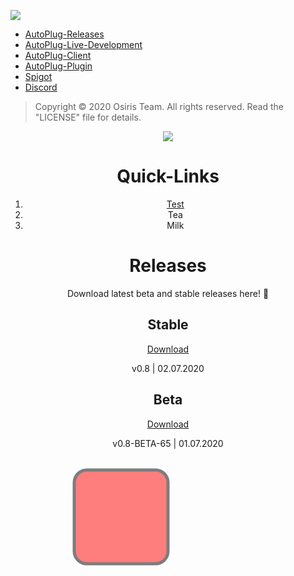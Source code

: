 ![](https://rapidus-info.webnode.com/_files/200000003-4d08d4d08f/AutoPlug%20GitHub%20Header%20800x80.png)
- [AutoPlug-Releases](https://github.com/Osiris-Team/AutoPlug-Releases)
- [AutoPlug-Live-Development](https://trello.com/b/zC8MKgEe/autoplug-development)
- [AutoPlug-Client](https://github.com/Osiris-Team/AutoPlug-Client)
- [AutoPlug-Plugin](https://github.com/Osiris-Team/AutoPlug-Plugin)
- [Spigot](https://www.spigotmc.org/members/osiristeam.935748/)
- [Discord](https://discord.com/invite/GGNmtCC)
 
 > Copyright ©️ 2020 Osiris Team. All rights reserved. Read the "LICENSE" file for details.
 
<div align="center">
<div>
 <img src="https://i.imgur.com/BMpvtWP.png">
 
 <h1>Quick-Links</h1>
 <ol>
  <li><a href="https://trello.com/b/zC8MKgEe/autoplug-development">Test</a></li>
  <li>Tea</li>
  <li>Milk</li>
</ol>
 
<h1>Releases</h1>
<p>Download latest beta and stable releases here! 💙</p>

<h2>Stable</h2>
<a href="https://github.com/Osiris-Team/AutoPlug-Releases/raw/master/autoplug-latest.zip">Download</a>
<p>v0.8 | 02.07.2020</p>

<h2>Beta</h2>
<a href="https://github.com/Osiris-Team/AutoPlug-Releases/raw/master/beta-builds/autoplug-v0.8-BETA-65.zip">Download</a>
<p>v0.8-BETA-65 | 01.07.2020</p>

<svg width="400" height="180">
  <rect x="50" y="20" rx="20" ry="20" width="150" height="150"
  style="fill:red;stroke:black;stroke-width:5;opacity:0.5" />
</svg>

</div>


